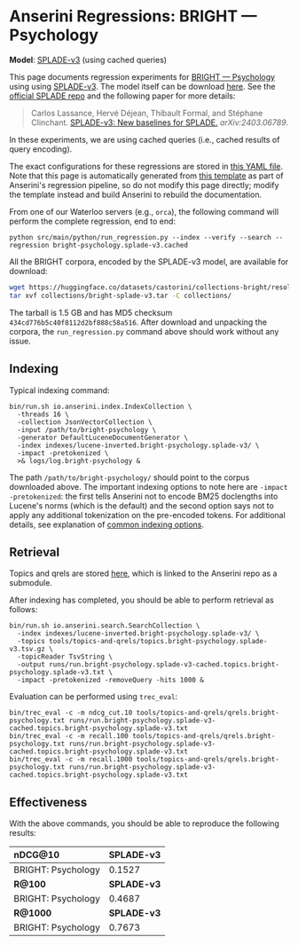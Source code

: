 # Anserini Regressions: BRIGHT &mdash; Psychology

**Model**: [SPLADE-v3](https://arxiv.org/abs/2403.06789) (using cached queries)

This page documents regression experiments for [BRIGHT &mdash; Psychology](https://brightbenchmark.github.io/) using using [SPLADE-v3](https://arxiv.org/abs/2403.06789).
The model itself can be download [here](https://huggingface.co/naver/splade-v3).
See the [official SPLADE repo](https://github.com/naver/splade) and the following paper for more details:

> Carlos Lassance, Hervé Déjean, Thibault Formal, and Stéphane Clinchant. [SPLADE-v3: New baselines for SPLADE.](https://arxiv.org/abs/2403.06789) _arXiv:2403.06789_.

In these experiments, we are using cached queries (i.e., cached results of query encoding).

The exact configurations for these regressions are stored in [this YAML file](../../src/main/resources/regression/bright-psychology.splade-v3.cached.yaml).
Note that this page is automatically generated from [this template](../../src/main/resources/docgen/templates/bright-psychology.splade-v3.cached.template) as part of Anserini's regression pipeline, so do not modify this page directly; modify the template instead and build Anserini to rebuild the documentation.

From one of our Waterloo servers (e.g., `orca`), the following command will perform the complete regression, end to end:

```
python src/main/python/run_regression.py --index --verify --search --regression bright-psychology.splade-v3.cached
```

All the BRIGHT corpora, encoded by the SPLADE-v3 model, are available for download:

```bash
wget https://huggingface.co/datasets/castorini/collections-bright/resolve/main/bright-splade-v3.tar -P collections/
tar xvf collections/bright-splade-v3.tar -C collections/
```

The tarball is 1.5 GB and has MD5 checksum `434cd776b5c40f8112d2bf888c58a516`.
After download and unpacking the corpora, the `run_regression.py` command above should work without any issue.

## Indexing

Typical indexing command:

```
bin/run.sh io.anserini.index.IndexCollection \
  -threads 16 \
  -collection JsonVectorCollection \
  -input /path/to/bright-psychology \
  -generator DefaultLuceneDocumentGenerator \
  -index indexes/lucene-inverted.bright-psychology.splade-v3/ \
  -impact -pretokenized \
  >& logs/log.bright-psychology &
```

The path `/path/to/bright-psychology/` should point to the corpus downloaded above.
The important indexing options to note here are `-impact -pretokenized`: the first tells Anserini not to encode BM25 doclengths into Lucene's norms (which is the default) and the second option says not to apply any additional tokenization on the pre-encoded tokens.
For additional details, see explanation of [common indexing options](../../docs/common-indexing-options.md).

## Retrieval

Topics and qrels are stored [here](https://github.com/castorini/anserini-tools/tree/master/topics-and-qrels), which is linked to the Anserini repo as a submodule.

After indexing has completed, you should be able to perform retrieval as follows:

```
bin/run.sh io.anserini.search.SearchCollection \
  -index indexes/lucene-inverted.bright-psychology.splade-v3/ \
  -topics tools/topics-and-qrels/topics.bright-psychology.splade-v3.tsv.gz \
  -topicReader TsvString \
  -output runs/run.bright-psychology.splade-v3-cached.topics.bright-psychology.splade-v3.txt \
  -impact -pretokenized -removeQuery -hits 1000 &
```

Evaluation can be performed using `trec_eval`:

```
bin/trec_eval -c -m ndcg_cut.10 tools/topics-and-qrels/qrels.bright-psychology.txt runs/run.bright-psychology.splade-v3-cached.topics.bright-psychology.splade-v3.txt
bin/trec_eval -c -m recall.100 tools/topics-and-qrels/qrels.bright-psychology.txt runs/run.bright-psychology.splade-v3-cached.topics.bright-psychology.splade-v3.txt
bin/trec_eval -c -m recall.1000 tools/topics-and-qrels/qrels.bright-psychology.txt runs/run.bright-psychology.splade-v3-cached.topics.bright-psychology.splade-v3.txt
```

## Effectiveness

With the above commands, you should be able to reproduce the following results:

| **nDCG@10**                                                                                                  | **SPLADE-v3**|
|:-------------------------------------------------------------------------------------------------------------|-----------|
| BRIGHT: Psychology                                                                                           | 0.1527    |
| **R@100**                                                                                                    | **SPLADE-v3**|
| BRIGHT: Psychology                                                                                           | 0.4687    |
| **R@1000**                                                                                                   | **SPLADE-v3**|
| BRIGHT: Psychology                                                                                           | 0.7673    |
